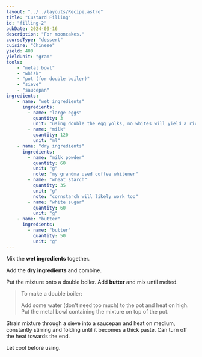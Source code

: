 ```yaml
---
layout: "../../layouts/Recipe.astro"
title: "Custard Filling"
id: "filling-2"
pubDate: 2024-09-16
description: "For mooncakes."
courseType: "dessert"
cuisine: "Chinese"
yield: 400
yieldUnit: "gram"
tools:
    - "metal bowl"
    - "whisk"
    - "pot (for double boiler)"
    - "sieve"
    - "saucepan"
ingredients:
    - name: "wet ingredients"
      ingredients:
        - name: "large eggs"
          quantity: 3
          unit: "using double the egg yolks, no whites will yield a richer flavour"
        - name: "milk"
          quantity: 120
          unit: "ml"
    - name: "dry ingredients"
      ingredients:
        - name: "milk powder"
          quantity: 60
          unit: "g"
          note: "my grandma used coffee whitener"
        - name: "wheat starch"
          quantity: 35
          unit: "g"
          note: "cornstarch will likely work too"
        - name: "white sugar"
          quantity: 60
          unit: "g"
    - name: "butter"
      ingredients:
        - name: "butter"
          quantity: 50
          unit: "g"
---
```

Mix the **wet ingredients** together.

Add the **dry ingredients** and combine.

Put the mixture onto a double boiler. Add **butter** and mix until melted.
> To make a double boiler:
> 
> Add some water (don't need too much) to the pot and heat on high. Put the metal bowl containing the mixture on top of the pot.

Strain mixture through a sieve into a saucepan and heat on medium, constantly stirring and folding until it becomes a thick paste. Can turn off the heat towards the end.

Let cool before using.